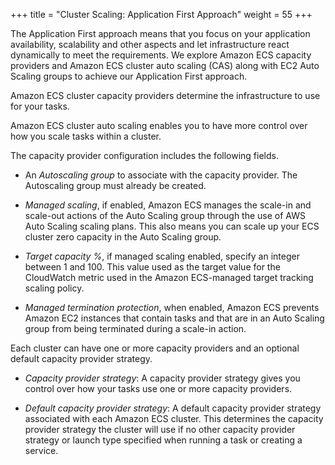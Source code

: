 +++
title = "Cluster Scaling: Application First Approach"
weight = 55
+++

The Application First approach means that you focus on your application availability, scalability and other aspects and let infrastructure react dynamically to meet the requirements. 
We explore Amazon ECS capacity providers and Amazon ECS cluster auto scaling (CAS) along with EC2 Auto Scaling groups to achieve our Application First approach.

Amazon ECS cluster capacity providers determine the infrastructure to use for your tasks. 

Amazon ECS cluster auto scaling enables you to have more control over how you scale tasks within a cluster.

The capacity provider configuration includes the following fields.

* An *Autoscaling group* to associate with the capacity provider. The Autoscaling group must already be created. 

* *Managed scaling*, if enabled, Amazon ECS manages the scale-in and scale-out actions of the Auto Scaling group through the use of AWS Auto Scaling scaling plans. This also means you can scale up your ECS cluster zero capacity in the Auto Scaling group.  

* *Target capacity %*, if managed scaling enabled, specify an integer between 1 and 100. This value used as the target value for the CloudWatch metric used in the Amazon ECS-managed target tracking scaling policy. 

* *Managed termination protection*, when enabled, Amazon ECS prevents Amazon EC2 instances that contain tasks and that are in an Auto Scaling group from being terminated during a scale-in action.

 Each cluster can have one or more capacity providers and an optional default capacity provider strategy.  
 
* *Capacity provider strategy*: A capacity provider strategy gives you control over how your tasks use one or more capacity providers.

* *Default capacity provider strategy*: A default capacity provider strategy associated with each Amazon ECS cluster. This determines the capacity provider strategy the cluster will use if no other capacity provider strategy or launch type specified when running a task or creating a service.

